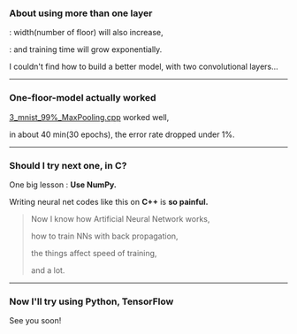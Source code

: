 ### About using more than one layer

: width(number of floor) will also increase, 

: and training time will grow exponentially.

I couldn't find how to build a better model, with two convolutional layers...

---

### One-floor-model actually worked 

[3_mnist_99%_MaxPooling.cpp](3_mnist_99%_MaxPooling.cpp) worked well,

in about 40 min(30 epochs), the error rate dropped under 1%.

---

### Should I try next one, in C?

One big lesson : **Use NumPy.**

Writing neural net codes like this on **C++** is **so painful.**

> Now I know how Artificial Neural Network works,
>
> how to train NNs with back propagation,
>
> the things affect speed of training,
> 
> and a lot.

---

### Now I'll try using Python, TensorFlow

See you soon!
